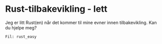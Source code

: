 # Rust-tilbakevikling - lett

Jeg er litt Rust(en) når det kommer til mine evner innen tilbakevikling. Kan du hjelpe meg?

    Fil: rust_easy
